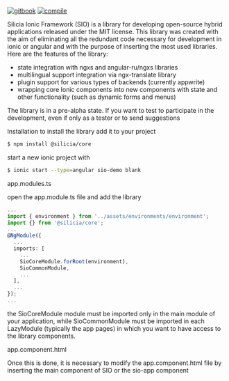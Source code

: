 [![gitbook](https://img.shields.io/badge/documentation-gitbook-blue)](https://silicia-apps.gitbook.io/sio-framework/)
[![compile](https://github.com/silicia-apps/sio/actions/workflows/compile.yml/badge.svg)](https://github.com/silicia-apps/sio/actions/workflows/compile.yml)

Silicia Ionic Framework (SIO) is a library for developing open-source hybrid applications released under the MIT license. This library was created with the aim of eliminating all the redundant code necessary for development in ionic or angular and with the purpose of inserting the most used libraries. Here are the features of the library:

* state integration with ngxs and angular-ru/ngxs libraries
* multilingual support integration via ngx-translate library
* plugin support for various types of backends (currently appwrite)
* wrapping core Ionic components into new components with state and other functionality (such as dynamic forms and menus)

The library is in a pre-alpha state. If you want to test to participate in the development, even if only as a tester or to send suggestions

Installation
to install the library add it to your project

```bash
$ npm install @silicia/core
```
start a new ionic project with

```bash
$ ionic start --type=angular sio-demo blank
```
app.modules.ts

open the app.module.ts file and add the library

```ts
...
import { environment } from '../assets/environments/environment';
import {} from '@silicia/core';
...
@NgModule({
  ...
  imports: [
    ...
    SioCoreModule.forRoot(environment),
    SioCommonModule,
    ...
  ],
  ...
});
...
```

the SioCoreModule module must be imported only in the main module of your application, while SioCommonModule must be imported in each LazyModule (typically the app pages) in which you want to have access to the library components.

app.component.html

Once this is done, it is necessary to modify the app.component.html file by inserting the main component of SIO or the sio-app component

<sio-app></sio-app>
